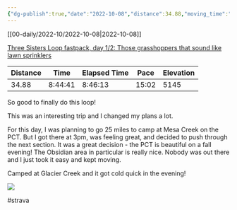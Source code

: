 ```yaml
---
{"dg-publish":true,"date":"2022-10-08","distance":34.88,"moving_time":"8:44:41","elapsed_time":"8:46:13","pace":"15:02","total_elevation_gain":5145,"url":"https://www.strava.com/activities/7942770781","permalink":"/01-personal/strava/2022-10-08-three-sisters-loop-fastpack-day-1-2-those-grasshoppers-that-sound-like-lawn-sprinklers/","dgPassFrontmatter":true}
---
```



[[00-daily/2022-10/2022-10-08\|2022-10-08]]

[Three Sisters Loop fastpack, day 1/2: Those grasshoppers that sound like lawn sprinklers](https://www.strava.com/activities/7942770781)

| Distance | Time    | Elapsed Time | Pace  | Elevation |
| -------- | ------- | ------------ | ----- | --------- |
| 34.88    | 8:44:41 | 8:46:13      | 15:02 | 5145      |


So good to finally do this loop!

This was an interesting trip and I changed my plans a lot.

For this day, I was planning to go 25 miles to camp at Mesa Creek on the PCT. But I got there at 3pm, was feeling great, and decided to push through the next section. It was a great decision - the PCT is beautiful on a fall evening! The Obsidian area in particular is really nice. Nobody was out there and I just took it easy and kept moving.

Camped at Glacier Creek and it got cold quick in the evening!
    
![](https://dgtzuqphqg23d.cloudfront.net/Hiy4b0onUMvhby2Nyj8GtuSe9Rmn48g33PNRW260zuI-768x576.jpg)

    

#strava
